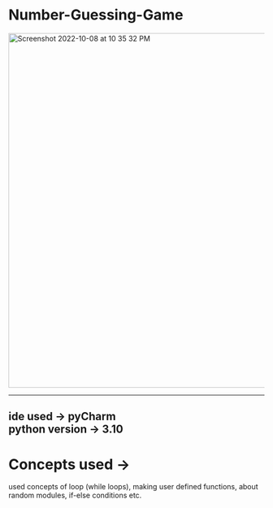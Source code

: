 # Number-Guessing-Game

<img width="698" alt="Screenshot 2022-10-08 at 10 35 32 PM" src="https://user-images.githubusercontent.com/99115141/194719134-96c49364-f1df-49f0-8344-d92d43a2f853.png">

-------
ide used -> pyCharm <br>
python version -> 3.10
-------

# Concepts used ->
used concepts of loop (while loops), making user defined functions, about random modules, if-else conditions etc.
